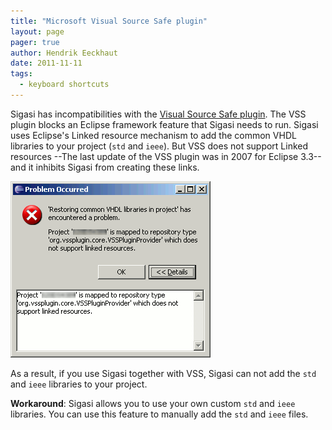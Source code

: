 ```yaml
---
title: "Microsoft Visual Source Safe plugin"
layout: page 
pager: true
author: Hendrik Eeckhaut
date: 2011-11-11
tags: 
  - keyboard shortcuts
---
```

Sigasi has incompatibilities with the [Visual Source Safe plugin](http://vssplugin.sourceforge.net/). The VSS plugin blocks an Eclipse framework feature that Sigasi needs to run. Sigasi uses Eclipse's Linked resource mechanism to add the common VHDL libraries to your project (`std` and `ieee`). But VSS does not support Linked resources --The last update of the VSS plugin was in 2007 for Eclipse 3.3-- and it inhibits Sigasi from creating these links.

![Visual Source Safe Error Message](images/visual_source_safe_plugin.png)

As a result, if you use Sigasi together with VSS, Sigasi can not add the `std` and `ieee` libraries to your project.

**Workaround**: Sigasi allows you to use your own custom `std` and `ieee` libraries. You can use this feature to manually add the `std` and `ieee` files.




